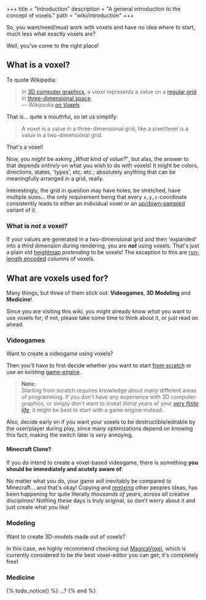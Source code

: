 +++
title = "Introduction"
description = "A general introduction to the concept of voxels."
path = "wiki/introduction"
+++

So, you want/need/must work with voxels and have no idea where to start, much less what exactly voxels are?

Well, you've come to the right place!

## What is a voxel?

To quote Wikipedia:

> In [3D computer graphics](https://en.wikipedia.org/wiki/3D_computer_graphics),
> a voxel represents a value on a [regular grid](https://en.wikipedia.org/wiki/Regular_grid)
> in [three-dimensional space](https://en.wikipedia.org/wiki/Three-dimensional_space).
> <br>&mdash; *Wikipedia [on Voxels](https://en.wikipedia.org/wiki/Voxel)*

That is... quite a mouthful, so let us simplify:

> A voxel is a value in a three-dimensional grid, like a pixel/texel is a value in a two-dimensional grid.

That's a voxel!

Now, you *might* be asking „*What kind of value?*‟, but alas,
the answer to that depends *entirely* on what you wish to do with voxels!
It might be colors, directions, states, 'types', etc. etc.;
absolutely anything that can be meaningfully arranged in a grid, really.

Interestingly, the grid in question may have holes, be stretched, have multiple sizes...
the only requirement being that every `x,y,z`-coordinate consistently leads to either
an individual voxel or an [up/down-sampled](/wiki/rendering/sampling) variant of it.

### What is *not* a voxel?

If your values are generated in a *two*-dimensional grid and then 'expanded' into a *third* dimension during rendering,
you are ***not*** using voxels. That's just a plain old [heightmap](https://en.wikipedia.org/wiki/Heightmap) *pretending*
to be voxels! The exception to this are [run-length encoded](/wiki/compression/run-length-encoding) *columns* of voxels.

## What are voxels used for?

Many things, but three of them stick out: **Videogames**, **3D Modeling** and **Medicine**!

Since you are visiting this wiki, you might already know *what* you want to use voxels for;
if not, please take some time to think about it, or just read on ahead.

### Videogames

Want to create a videogame using voxels?

Then you'll have to first decide whether you want to start [from scratch](/wiki/engines/from-scratch)
or use an existing [game-engine](/wiki/engines/).

> **Note:**  
> Starting from scratch requires knowledge about *many* different areas of programming.
> If you don't have *any* experience with 3D computer-graphics,
> or simply don't want to invest *literal years* of your *[very finite life](https://www.youtube.com/watch?v=JXeJANDKwDc)*,
> it might be best to start with a game engine instead.

Also, decide early on if you want your voxels to be destructible/editable by the user/player during play,
since many optimizations depend on knowing this fact; making the switch later is *very* annoying.

#### Minecraft Clone?

If you *do* intend to create a voxel-based videogame,
there is something **you should be immediately and acutely aware of**:

No matter what you do, your game *will* inevitably be compared to Minecraft... and that's okay!
Copying and [remixing](https://www.youtube.com/watch?v=MZ2GuvUWaP8) other peoples ideas,
has been happening for quite literally *thousands of years*, across *all* creative disciplines!
Nothing these days is truly original, so don't worry about it and just create what *you* like!

### Modeling

Want to create 3D-models made out of voxels?

In this case, we highly recommend checking out [MagicaVoxel](https://ephtracy.github.io/index.html?page=mv_main),
which is currently considered to be *the* best voxel-editor you can get; it's completely free!

### Medicine

{% todo_notice() %} …? {% end %}
